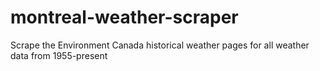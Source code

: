montreal-weather-scraper
========================

Scrape the Environment Canada historical weather pages for all weather data from 1955-present
